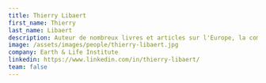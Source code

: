 ```yaml
---
title: Thierry Libaert
first_name: Thierry
last_name: Libaert
description: Auteur de nombreux livres et articles sur l'Europe, la communication, l'environnement et les crises, Thierry Libaert est Conseiller au Comité Economique et Social Européen. Point de contact de la délégation française.
image: /assets/images/people/thierry-libaert.jpg
company: Earth & Life Institute
linkedin: https://www.linkedin.com/in/thierry-libaert/
team: false
---
```

